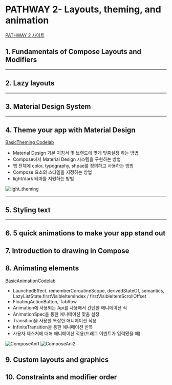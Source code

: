 # PATHWAY 2- Layouts, theming, and animation
[PATHWAY 2 사이트](https://developer.android.com/courses/pathways/jetpack-compose-for-android-developers-2)

## 1. Fundamentals of Compose Layouts and Modifiers 

---

## 2. Lazy layouts

---

## 3. Material Design System

---

## 4. Theme your app with Material Design
[BasicTheming Codelab](https://github.com/OhGyong/Jetpack-Compose-Android/tree/main/PATHWAY%202-%20Layouts%2C%20theming%2C%20and%20animation/BasicThemingCodelab)
- Material Design 기본 지침서 및 브랜드에 맞게 맞춤설정 하는 방법
- Compose에서 Material Design 시스템을 구현하는 방법
- 앱 전체에 color, typography, shpae를 정의하고 사용하는 방법
- Compose 요소의 스타일을 지정하는 방법
- light/dark 테마를 지원하는 방법

![light_theming](https://github.com/OhGyong/Jetpack-Compose-Android/assets/52282493/eb5070c1-de7a-4704-99af-cb39da088319)

---

## 5. Styling text

---

## 6. 5 quick animations to make your app stand out

## 7. Introduction to drawing in Compose

## 8. Animating elements
[BasicAnimationCodelab](https://github.com/OhGyong/Jetpack-Compose-Android/tree/main/PATHWAY%202-%20Layouts%2C%20theming%2C%20and%20animation/BasicAnimationCodelab)
- LaunchedEffect, rememberCoroutineScope, derivedStateOf, semantics, LazyListState.firstVisibleItemIndex / firstVisibleItemScrollOffset
- FloatingActionButton, TabRow
- Animation에 사용되는 Api를 사용해서 간단한 애니메이션 적
- AnimationSpec을 통한 애니메이션 맞춤 설정
- Transition을 사용한 복잡한 애니메이션 적용
- InfiniteTransition을 통한 애니메이션 반복
- 사용자 제스처에 대해 애니메이션 적용(드래그 이벤트가 입력됐을 때)

![ComposeAni1](https://github.com/OhGyong/Jetpack-Compose-Android/assets/52282493/68dffc82-3f51-4555-837b-283013cdeda8)
![ComposeAni2](https://github.com/OhGyong/Jetpack-Compose-Android/assets/52282493/0214a0c6-bf83-4a0f-aa9e-7ca70b962220)

## 9. Custom layouts and graphics

## 10. Constraints and modifier order